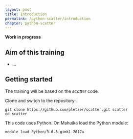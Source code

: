 ```yaml
---
layout: post
title: Introduction
permalink: /python-scatter/introduction
chapter: python-scatter
---
```


**Work in progress**

## Aim of this training

* ...


## Getting started

The training will be based on the *scatter* code.

Clone and switch to the repository:

```
git clone https://github.com/pletzer/scatter.git scatter
cd scatter
```

This code uses Python. On Mahuika load the Python module:

```
module load Python/3.6.3-gimkl-2017a
```
